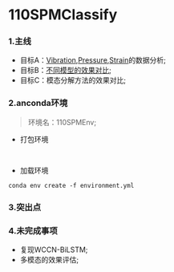 # 110SPMClassify

### 1.主线
- 目标A：[Vibration](./DataAnalysis/VibrationAnalysis.md),[Pressure](./DataAnalysis/PressureAnalysis.md),[Strain]((./DataAnalysis/StrainAnalysis.md))的数据分析;
- 目标B：[不同模型的效果对比](./ModelsContrast/ModelsAnalysis.md);
- 目标C：模态分解方法的效果对比;


### 2.anconda环境

> 环境名：110SPMEnv;

- 打包环境

``
``

- 加载环境

``conda env create -f environment.yml``

### 3.突出点

### 4.未完成事项
- 复现WCCN-BiLSTM;
- 多模态的效果评估;